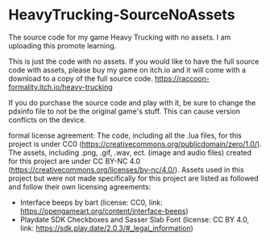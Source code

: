 # HeavyTrucking-SourceNoAssets
The source code for my game Heavy Trucking with no assets. I am uploading this promote learning.

This is just the code with no assets. If you would like to have the full source code with assets, please buy my game on itch.io and it will come with a download to a copy of the full source code.
https://raccoon-formality.itch.io/heavy-trucking

If you do purchase the source code and play with it, be sure to change the pdxinfo file to not be the original game's stuff. This can cause version conflicts on the device.

formal license agreement:
  The code, including all the .lua files, for this project is under CC0 (https://creativecommons.org/publicdomain/zero/1.0/). The assets, including .png, .gif, .wav, ect. (image and audio files) created for this project are under CC BY-NC 4.0 (https://creativecommons.org/licenses/by-nc/4.0/). Assets used in this project but were not made specifically for this project are listed as followed and follow their own licensing agreements:

  - Interface beeps by bart (license: CC0, link: https://opengameart.org/content/interface-beeps)
  - Playdate SDK Checkboxes and Sasser Slab Font (license: CC BY 4.0, link: https://sdk.play.date/2.0.3/#_legal_information)
